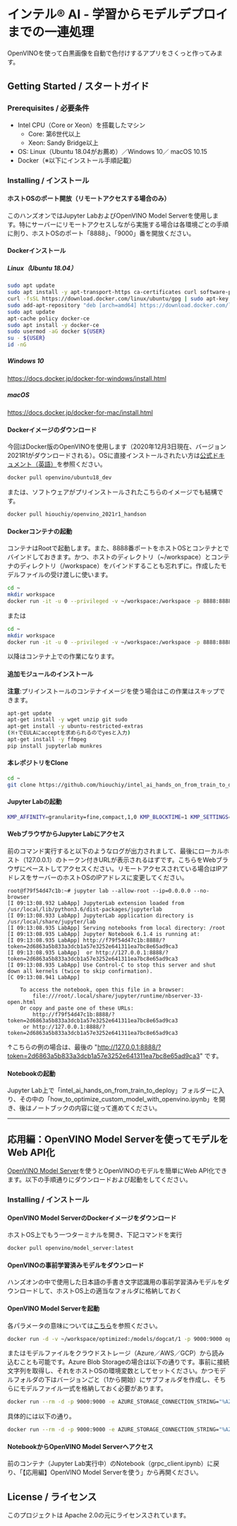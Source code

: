 # インテル® AI - 学習からモデルデプロイまでの一連処理
OpenVINOを使って白黒画像を自動で色付けするアプリをさくっと作ってみます。
 
## Getting Started / スタートガイド
### Prerequisites / 必要条件
- Intel CPU（Core or Xeon）を搭載したマシン
    - Core: 第6世代以上
    - Xeon: Sandy Bridge以上
- OS: Linux（Ubuntu 18.04がお薦め）／Windows 10／
macOS 10.15
- Docker（※以下にインストール手順記載）
### Installing / インストール
#### ホストOSのポート開放（リモートアクセスする場合のみ）
このハンズオンではJupyter LabおよびOpenVINO Model Serverを使用します。特にサーバーにリモートアクセスしながら実施する場合は各環境ごとの手順に則り、ホストOSのポート「8888」、「9000」番を開放ください。
#### Dockerインストール
##### Linux（Ubuntu 18.04）
```Bash
sudo apt update
sudo apt install -y apt-transport-https ca-certificates curl software-properties-common
curl -fsSL https://download.docker.com/linux/ubuntu/gpg | sudo apt-key add -
sudo add-apt-repository "deb [arch=amd64] https://download.docker.com/linux/ubuntu bionic stable"
sudo apt update
apt-cache policy docker-ce
sudo apt install -y docker-ce
sudo usermod -aG docker ${USER}
su - ${USER}
id -nG
```
##### Windows 10
https://docs.docker.jp/docker-for-windows/install.html
##### macOS
https://docs.docker.jp/docker-for-mac/install.html
#### Dockerイメージのダウンロード
今回はDocker版のOpenVINOを使用します（2020年12月3日現在、バージョン2021R1がダウンロードされる）。OSに直接インストールされたい方は[公式ドキュメント（英語）](https://docs.openvinotoolkit.org/latest/install_directly.html)を参照ください。
```Bash
docker pull openvino/ubuntu18_dev
```
または、ソフトウェアがプリインストールされたこちらのイメージでも結構です。
```Bash
docker pull hiouchiy/openvino_2021r1_handson
```
#### Dockerコンテナの起動
コンテナはRootで起動します。また、8888番ポートをホストOSとコンテナとでバインドしておきます。かつ、ホストのディレクトリ（~/workspace）とコンテナのディレクトリ（/workspace）をバインドすることも忘れずに。作成したモデルファイルの受け渡しに使います。
```Bash
cd ~
mkdir workspace
docker run -it -u 0 --privileged -v ~/workspace:/workspace -p 8888:8888 openvino/ubuntu18_dev:latest /bin/bash
```
または
```Bash
cd ~
mkdir workspace
docker run -it -u 0 --privileged -v ~/workspace:/workspace -p 8888:8888 hiouchiy/openvino_2021r1_handson /bin/bash
```
以降はコンテナ上での作業になります。
#### 追加モジュールのインストール
**注意**:プリインストールのコンテナイメージを使う場合はこの作業はスキップできます。
```Bash
apt-get update
apt-get install -y wget unzip git sudo
apt-get install -y ubuntu-restricted-extras　
(※↑でEULAにacceptを求められるのでyesと入力)
apt-get install -y ffmpeg
pip install jupyterlab munkres
```
#### 本レポジトリをClone
```Bash
cd ~
git clone https://github.com/hiouchiy/intel_ai_hands_on_from_train_to_deploy.git
```
#### Jupyter Labの起動
```Bash
KMP_AFFINITY=granularity=fine,compact,1,0 KMP_BLOCKTIME=1 KMP_SETTINGS=1 OMP_NUM_THREADS=物理コア数 jupyter lab --ip=0.0.0.0 --no-browser --allow-root
```
#### WebブラウザからJupyter Labにアクセス
前のコマンド実行すると以下のようなログが出力されまして、最後にローカルホスト（127.0.0.1）のトークン付きURLが表示されるはずです。こちらをWebブラウザにペーストしてアクセスください。リモートアクセスされている場合はIPアドレスをサーバーのホストOSのIPアドレスに変更してください。
```
root@f79f54d47c1b:~# jupyter lab --allow-root --ip=0.0.0.0 --no-browser
[I 09:13:08.932 LabApp] JupyterLab extension loaded from /usr/local/lib/python3.6/dist-packages/jupyterlab
[I 09:13:08.933 LabApp] JupyterLab application directory is /usr/local/share/jupyter/lab
[I 09:13:08.935 LabApp] Serving notebooks from local directory: /root
[I 09:13:08.935 LabApp] Jupyter Notebook 6.1.4 is running at:
[I 09:13:08.935 LabApp] http://f79f54d47c1b:8888/?token=2d6863a5b833a3dcb1a57e3252e641311ea7bc8e65ad9ca3
[I 09:13:08.935 LabApp]  or http://127.0.0.1:8888/?token=2d6863a5b833a3dcb1a57e3252e641311ea7bc8e65ad9ca3
[I 09:13:08.935 LabApp] Use Control-C to stop this server and shut down all kernels (twice to skip confirmation).
[C 09:13:08.941 LabApp] 
    
    To access the notebook, open this file in a browser:
        file:///root/.local/share/jupyter/runtime/nbserver-33-open.html
    Or copy and paste one of these URLs:
        http://f79f54d47c1b:8888/?token=2d6863a5b833a3dcb1a57e3252e641311ea7bc8e65ad9ca3
     or http://127.0.0.1:8888/?token=2d6863a5b833a3dcb1a57e3252e641311ea7bc8e65ad9ca3
```
↑こちらの例の場合は、最後の "http://127.0.0.1:8888/?token=2d6863a5b833a3dcb1a57e3252e641311ea7bc8e65ad9ca3" です。
#### Notebookの起動
Jupyter Lab上で「intel_ai_hands_on_from_train_to_deploy」フォルダーに入り、その中の「how_to_optimize_custom_model_with_openvino.ipynb」を開き、後はノートブックの内容に従って進めてください。

---
## 応用編：OpenVINO Model Serverを使ってモデルをWeb API化
[OpenVINO Model Server](https://github.com/openvinotoolkit/model_server)を使うとOpenVINOのモデルを簡単にWeb API化できます。以下の手順通りにダウンロードおよび起動をしてください。
### Installing / インストール
#### OpenVINO Model ServerのDockerイメージをダウンロード
ホストOS上でもう一つターミナルを開き、下記コマンドを実行
```Bash
docker pull openvino/model_server:latest
```
#### OpenVINOの事前学習済みモデルをダウンロード
ハンズオンの中で使用した日本語の手書き文字認識用の事前学習済みモデルをダウンロードして、ホストOS上の適当なフォルダに格納しておく
#### OpenVINO Model Serverを起動
各パラメータの意味については[こちら](https://github.com/openvinotoolkit/model_server/blob/main/docs/docker_container.md)を参照ください。
```Bash
docker run -d -v ~/workspace/optimized:/models/dogcat/1 -p 9000:9000 openvino/model_server:latest --model_path /models/dogcat --model_name dogcat --port 9000 --log_level DEBUG --shape auto
```
またはモデルファイルをクラウドストレージ（Azure／AWS／GCP）から読み込むことも可能です。Azure Blob Storageの場合は以下の通りです。事前に接続文字列を取得し、それをホストOSの環境変数としてセットください。かつモデルフォルダの下はバージョンごと（1から開始）にサブフォルダを作成し、そちらにモデルファイル一式を格納しておく必要があります。
```Bash
docker run --rm -d -p 9000:9000 -e AZURE_STORAGE_CONNECTION_STRING="%AZURE_STORAGE_CONNECTION_STRING%" openvino/model_server:latest --model_path az://コンテナ名/モデルフォルダ名 --model_name dogcat --port 9000
```
具体的には以下の通り。
```Bash
docker run --rm -d -p 9000:9000 -e AZURE_STORAGE_CONNECTION_STRING="%AZURE_STORAGE_CONNECTION_STRING%" openvino/model_server:latest --model_path az://ovms/dogcat --model_name dogcat --port 9000
```
#### NotebookからOpenVINO Model Serverへアクセス
前のコンテナ（Jupyter Lab実行中）のNotebook（grpc_client.ipynb）に戻り、「【応用編】OpenVINO Model Serverを使う」から再開ください。

## License / ライセンス
このプロジェクトは Apache 2.0の元にライセンスされています。